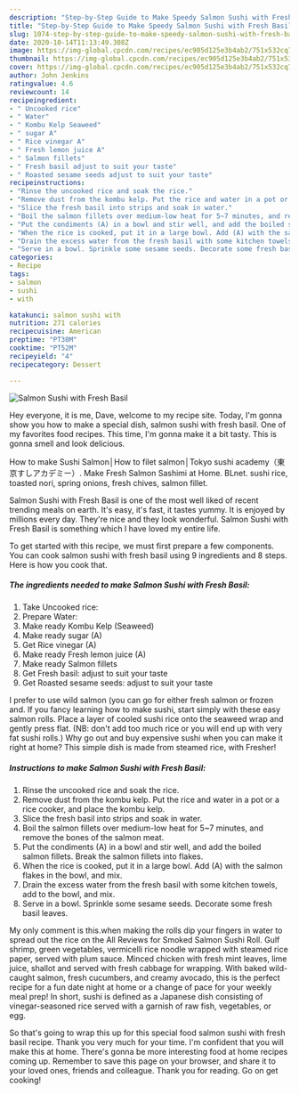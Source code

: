 ```yaml
---
description: "Step-by-Step Guide to Make Speedy Salmon Sushi with Fresh Basil"
title: "Step-by-Step Guide to Make Speedy Salmon Sushi with Fresh Basil"
slug: 1074-step-by-step-guide-to-make-speedy-salmon-sushi-with-fresh-basil
date: 2020-10-14T11:13:49.308Z
image: https://img-global.cpcdn.com/recipes/ec905d125e3b4ab2/751x532cq70/salmon-sushi-with-fresh-basil-recipe-main-photo.jpg
thumbnail: https://img-global.cpcdn.com/recipes/ec905d125e3b4ab2/751x532cq70/salmon-sushi-with-fresh-basil-recipe-main-photo.jpg
cover: https://img-global.cpcdn.com/recipes/ec905d125e3b4ab2/751x532cq70/salmon-sushi-with-fresh-basil-recipe-main-photo.jpg
author: John Jenkins
ratingvalue: 4.6
reviewcount: 14
recipeingredient:
- " Uncooked rice"
- " Water"
- " Kombu Kelp Seaweed"
- " sugar A"
- " Rice vinegar A"
- " Fresh lemon juice A"
- " Salmon fillets"
- " Fresh basil adjust to suit your taste"
- " Roasted sesame seeds adjust to suit your taste"
recipeinstructions:
- "Rinse the uncooked rice and soak the rice."
- "Remove dust from the kombu kelp. Put the rice and water in a pot or a rice cooker, and place the kombu kelp."
- "Slice the fresh basil into strips and soak in water."
- "Boil the salmon fillets over medium-low heat for 5~7 minutes, and remove the bones of the salmon meat."
- "Put the condiments (A) in a bowl and stir well, and add the boiled salmon fillets. Break the salmon fillets into flakes."
- "When the rice is cooked, put it in a large bowl. Add (A) with the salmon flakes in the bowl, and mix."
- "Drain the excess water from the fresh basil with some kitchen towels, add to the bowl, and mix."
- "Serve in a bowl. Sprinkle some sesame seeds. Decorate some fresh basil leaves."
categories:
- Recipe
tags:
- salmon
- sushi
- with

katakunci: salmon sushi with 
nutrition: 271 calories
recipecuisine: American
preptime: "PT30M"
cooktime: "PT52M"
recipeyield: "4"
recipecategory: Dessert

---
```



![Salmon Sushi with Fresh Basil](https://img-global.cpcdn.com/recipes/ec905d125e3b4ab2/751x532cq70/salmon-sushi-with-fresh-basil-recipe-main-photo.jpg)

Hey everyone, it is me, Dave, welcome to my recipe site. Today, I'm gonna show you how to make a special dish, salmon sushi with fresh basil. One of my favorites food recipes. This time, I'm gonna make it a bit tasty. This is gonna smell and look delicious.

How to make Sushi Salmon│How to filet salmon│Tokyo sushi academy（東京すしアカデミー）. Make Fresh Salmon Sashimi at Home. BLnet. sushi rice, toasted nori, spring onions, fresh chives, salmon fillet.

Salmon Sushi with Fresh Basil is one of the most well liked of recent trending meals on earth. It's easy, it's fast, it tastes yummy. It is enjoyed by millions every day. They're nice and they look wonderful. Salmon Sushi with Fresh Basil is something which I have loved my entire life.


To get started with this recipe, we must first prepare a few components. You can cook salmon sushi with fresh basil using 9 ingredients and 8 steps. Here is how you cook that.

<!--inarticleads1-->

##### The ingredients needed to make Salmon Sushi with Fresh Basil:

1. Take  Uncooked rice:
1. Prepare  Water:
1. Make ready  Kombu Kelp (Seaweed)
1. Make ready  sugar (A)
1. Get  Rice vinegar (A)
1. Make ready  Fresh lemon juice (A)
1. Make ready  Salmon fillets
1. Get  Fresh basil: adjust to suit your taste
1. Get  Roasted sesame seeds: adjust to suit your taste


I prefer to use wild salmon (you can go for either fresh salmon or frozen and. If you fancy learning how to make sushi, start simply with these easy salmon rolls. Place a layer of cooled sushi rice onto the seaweed wrap and gently press flat. (NB: don&#39;t add too much rice or you will end up with very fat sushi rolls.) Why go out and buy expensive sushi when you can make it right at home? This simple dish is made from steamed rice, with Fresher! 

<!--inarticleads2-->

##### Instructions to make Salmon Sushi with Fresh Basil:

1. Rinse the uncooked rice and soak the rice.
1. Remove dust from the kombu kelp. Put the rice and water in a pot or a rice cooker, and place the kombu kelp.
1. Slice the fresh basil into strips and soak in water.
1. Boil the salmon fillets over medium-low heat for 5~7 minutes, and remove the bones of the salmon meat.
1. Put the condiments (A) in a bowl and stir well, and add the boiled salmon fillets. Break the salmon fillets into flakes.
1. When the rice is cooked, put it in a large bowl. Add (A) with the salmon flakes in the bowl, and mix.
1. Drain the excess water from the fresh basil with some kitchen towels, add to the bowl, and mix.
1. Serve in a bowl. Sprinkle some sesame seeds. Decorate some fresh basil leaves.


My only comment is this.when making the rolls dip your fingers in water to spread out the rice on the All Reviews for Smoked Salmon Sushi Roll. Gulf shrimp, green vegetables, vermicelli rice noodle wrapped with steamed rice paper, served with plum sauce. Minced chicken with fresh mint leaves, lime juice, shallot and served with fresh cabbage for wrapping. With baked wild-caught salmon, fresh cucumbers, and creamy avocado, this is the perfect recipe for a fun date night at home or a change of pace for your weekly meal prep! In short, sushi is defined as a Japanese dish consisting of vinegar-seasoned rice served with a garnish of raw fish, vegetables, or egg. 

So that's going to wrap this up for this special food salmon sushi with fresh basil recipe. Thank you very much for your time. I'm confident that you will make this at home. There's gonna be more interesting food at home recipes coming up. Remember to save this page on your browser, and share it to your loved ones, friends and colleague. Thank you for reading. Go on get cooking!
